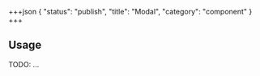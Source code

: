 +++json
{
  "status": "publish",
  "title": "Modal",
  "category": "component"
}
+++

## Usage

TODO: ...
